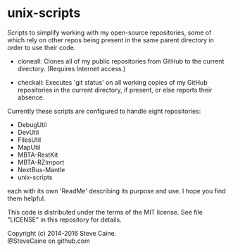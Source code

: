 unix-scripts
============

Scripts to simplify working with my open-source repositories, some of which rely on other repos being present in the same parent directory in order to use their code. 

- cloneall: Clones all of my public repositories from GitHub to the current directory. (Requires Internet access.) 

- checkall: Executes 'git status' on all working copies of my GitHub repositories in the current directory, if present, or else reports their absence. 

Currently these scripts are configured to handle eight repositories:

- DebugUtil
- DevUtil
- FilesUtil
- MapUtil
- MBTA-RestKit
- MBTA-RZImport
- NextBus-Mantle
- unix-scripts

each with its own 'ReadMe' describing its purpose and use. I hope you find them helpful. 

This code is distributed under the terms of the MIT license. See file "LICENSE" in this repository for details.

Copyright (c) 2014-2016 Steve Caine.<br>
@SteveCaine on github.com
